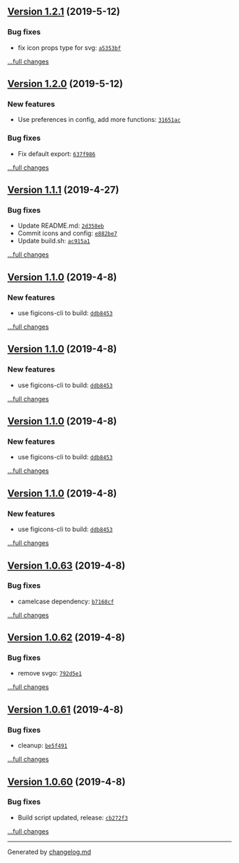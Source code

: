 ## [Version 1.2.1](https://github.com/Figicons/Figicons/releases/tag/v1.2.1) (2019-5-12)

### Bug fixes

- fix icon props type for svg: [`a5353bf`](https://github.com/Figicons/Figicons/commit/a5353bf)

[...full changes](https://github.com/Figicons/Figicons/compare/v1.2.0...v1.2.1)

## [Version 1.2.0](https://github.com/Figicons/Figicons/releases/tag/v1.2.0) (2019-5-12)

### New features

- Use preferences in config, add more functions: [`31651ac`](https://github.com/Figicons/Figicons/commit/31651ac)

### Bug fixes

- Fix default export: [`637f986`](https://github.com/Figicons/Figicons/commit/637f986)

[...full changes](https://github.com/Figicons/Figicons/compare/v1.1.2...v1.2.0)

## [Version 1.1.1](https://github.com/Figicons/Figicons/releases/tag/v1.1.1) (2019-4-27)

### Bug fixes

- Update README.md: [`2d358eb`](https://github.com/Figicons/Figicons/commit/2d358eb)
- Commit icons and config: [`e882be7`](https://github.com/Figicons/Figicons/commit/e882be7)
- Update build.sh: [`ac915a1`](https://github.com/Figicons/Figicons/commit/ac915a1)

[...full changes](https://github.com/Figicons/Figicons/compare/v1.1.0...v1.1.1)

## [Version 1.1.0](https://github.com/Figicons/Figicons/releases/tag/v1.1.0) (2019-4-8)

### New features

- use figicons-cli to build: [`ddb8453`](https://github.com/Figicons/Figicons/commit/ddb8453)

[...full changes](https://github.com/Figicons/Figicons/compare/v1.0.63...v1.1.0)

## [Version 1.1.0](https://github.com/Figicons/Figicons/releases/tag/v1.1.0) (2019-4-8)

### New features

- use figicons-cli to build: [`ddb8453`](https://github.com/Figicons/Figicons/commit/ddb8453)

[...full changes](https://github.com/Figicons/Figicons/compare/v1.0.63...v1.1.0)

## [Version 1.1.0](https://github.com/Figicons/Figicons/releases/tag/v1.1.0) (2019-4-8)

### New features

- use figicons-cli to build: [`ddb8453`](https://github.com/Figicons/Figicons/commit/ddb8453)

[...full changes](https://github.com/Figicons/Figicons/compare/v1.0.63...v1.1.0)

## [Version 1.1.0](https://github.com/Figicons/Figicons/releases/tag/v1.1.0) (2019-4-8)

### New features

- use figicons-cli to build: [`ddb8453`](https://github.com/Figicons/Figicons/commit/ddb8453)

[...full changes](https://github.com/Figicons/Figicons/compare/v1.0.63...v1.1.0)

## [Version 1.0.63](https://github.com/Figicons/Figicons/releases/tag/v1.0.63) (2019-4-8)

### Bug fixes

- camelcase dependency: [`b7168cf`](https://github.com/Figicons/Figicons/commit/b7168cf)

[...full changes](https://github.com/Figicons/Figicons/compare/v1.0.62...v1.0.63)

## [Version 1.0.62](https://github.com/Figicons/Figicons/releases/tag/v1.0.62) (2019-4-8)

### Bug fixes

- remove svgo: [`792d5e1`](https://github.com/Figicons/Figicons/commit/792d5e1)

[...full changes](https://github.com/Figicons/Figicons/compare/v1.0.61...v1.0.62)

## [Version 1.0.61](https://github.com/Figicons/Figicons/releases/tag/v1.0.61) (2019-4-8)

### Bug fixes

- cleanup: [`be5f491`](https://github.com/Figicons/Figicons/commit/be5f491)

[...full changes](https://github.com/Figicons/Figicons/compare/v1.0.60...v1.0.61)

## [Version 1.0.60](https://github.com/Figicons/Figicons/releases/tag/v1.0.60) (2019-4-8)

### Bug fixes

- Build script updated, release: [`cb272f3`](https://github.com/Figicons/Figicons/commit/cb272f3)

[...full changes](https://github.com/Figicons/Figicons/compare/v1.0.59...v1.0.60)


---

Generated by [changelog.md](https://github.com/egoist/changelog.md)
